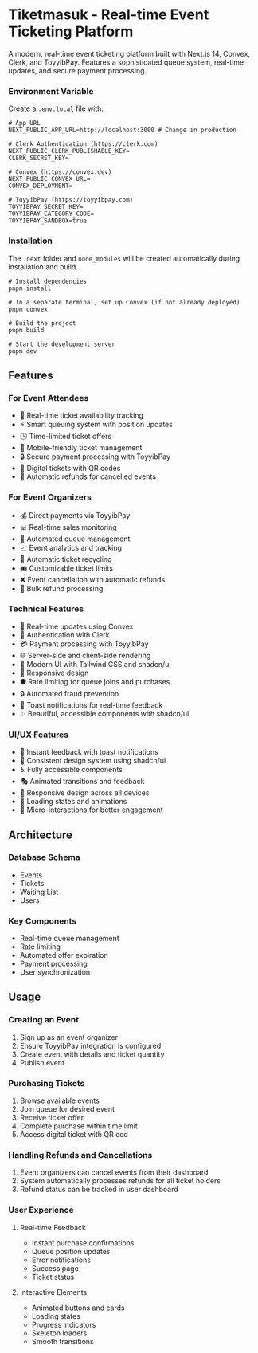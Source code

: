 # Tiketmasuk - Real-time Event Ticketing Platform

A modern, real-time event ticketing platform built with Next.js 14, Convex, Clerk, and ToyyibPay. Features a sophisticated queue system, real-time updates, and secure payment processing.

### Environment Variable
Create a ```.env.local``` file with:
```
# App URL
NEXT_PUBLIC_APP_URL=http://localhost:3000 # Change in production

# Clerk Authentication (https://clerk.com)
NEXT_PUBLIC_CLERK_PUBLISHABLE_KEY=
CLERK_SECRET_KEY=

# Convex (https://convex.dev)
NEXT_PUBLIC_CONVEX_URL=
CONVEX_DEPLOYMENT=

# ToyyibPay (https://toyyibpay.com)
TOYYIBPAY_SECRET_KEY=
TOYYIBPAY_CATEGORY_CODE=
TOYYIBPAY_SANDBOX=true
```

### Installation
The ```.next``` folder and ```node_modules``` will be created automatically during installation and build.
```
# Install dependencies
pnpm install

# In a separate terminal, set up Convex (if not already deployed)
pnpm convex

# Build the project
pnpm build

# Start the development server
pnpm dev
```

## Features

### For Event Attendees


- 🎫 Real-time ticket availability tracking
- ⚡ Smart queuing system with position updates
- 🕒 Time-limited ticket offers
- 📱 Mobile-friendly ticket management
- 🔒 Secure payment processing with ToyyibPay
- 📲 Digital tickets with QR codes
- 💸 Automatic refunds for cancelled events

### For Event Organizers

- 💰 Direct payments via ToyyibPay
- 📊 Real-time sales monitoring
- 🎯 Automated queue management
- 📈 Event analytics and tracking
- 🔄 Automatic ticket recycling
- 🎟️ Customizable ticket limits
- ❌ Event cancellation with automatic refunds
- 🔄 Bulk refund processing

### Technical Features

- 🚀 Real-time updates using Convex
- 👤 Authentication with Clerk
- 💳 Payment processing with ToyyibPay
- 🌐 Server-side and client-side rendering
- 🎨 Modern UI with Tailwind CSS and shadcn/ui
- 📱 Responsive design
- 🛡️ Rate limiting for queue joins and purchases
- 🔒 Automated fraud prevention
- 🔔 Toast notifications for real-time feedback
- ✨ Beautiful, accessible components with shadcn/ui

### UI/UX Features

- 🎯 Instant feedback with toast notifications
- 🎨 Consistent design system using shadcn/ui
- ♿ Fully accessible components
- 🎭 Animated transitions and feedback
- 📱 Responsive design across all devices
- 🔄 Loading states and animations
- 💫 Micro-interactions for better engagement


## Architecture

### Database Schema

- Events
- Tickets
- Waiting List
- Users

### Key Components

- Real-time queue management
- Rate limiting
- Automated offer expiration
- Payment processing
- User synchronization

## Usage

### Creating an Event

1. Sign up as an event organizer
2. Ensure ToyyibPay integration is configured
3. Create event with details and ticket quantity
4. Publish event

### Purchasing Tickets

1. Browse available events
2. Join queue for desired event
3. Receive ticket offer
4. Complete purchase within time limit
5. Access digital ticket with QR cod

### Handling Refunds and Cancellations

1. Event organizers can cancel events from their dashboard
2. System automatically processes refunds for all ticket holders
3. Refund status can be tracked in user dashboard

### User Experience

1. Real-time Feedback

   - Instant purchase confirmations
   - Queue position updates
   - Error notifications
   - Success page
   - Ticket status

2. Interactive Elements
   - Animated buttons and cards
   - Loading states
   - Progress indicators
   - Skeleton loaders
   - Smooth transitions
